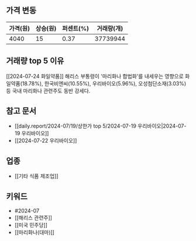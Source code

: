 ## 가격 변동
| 가격(원) | 상승(원) | 퍼센트(%) | 거래량(개)   |
| ----- | ----- | ------ | -------- |
| 4040  | 15    | 0.37   | 37739944 |
## 거래량 top 5 이유
[[2024-07-24 화일약품]]
해리스 부통령이 '마리화나 합법화'를 내세우는 영향으로 화일약품(18.78%), 한국비엔씨(10.55%), 우리바이오(5.96%), 오성첨단소재(3.03%) 등 국내 마리화나 관련주도 동반 강세다.
## 참고 문서
- [[daily.report/2024-07/19/상한가 top 5/2024-07-19 우리바이오|2024-07-19 우리바이오]]
- [[2024-07-22 우리바이오]]
## 업종
- [[기타 식품 제조업]]
## 키워드
- #2024-07
- [[해리스 관련주]]
- [[미국 민주당]]
- [[마리화나(대마)]]